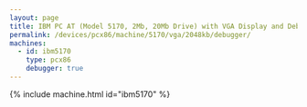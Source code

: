 ```yaml
---
layout: page
title: IBM PC AT (Model 5170, 2Mb, 20Mb Drive) with VGA Display and Debugger
permalink: /devices/pcx86/machine/5170/vga/2048kb/debugger/
machines:
  - id: ibm5170
    type: pcx86
    debugger: true
---
```


{% include machine.html id="ibm5170" %}

